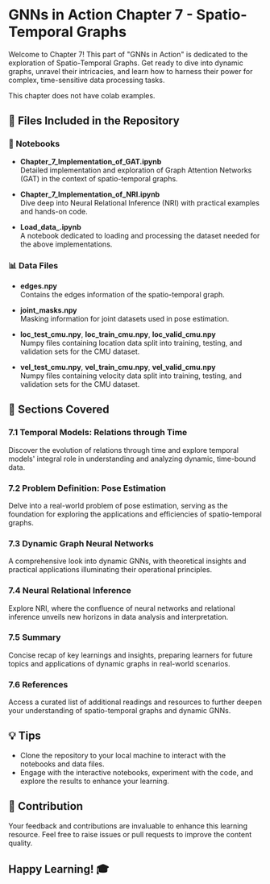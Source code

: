 # GNNs in Action Chapter 7 - Spatio-Temporal Graphs

Welcome to Chapter 7! This part of "GNNs in Action" is dedicated to the exploration of Spatio-Temporal Graphs. Get ready to dive into dynamic graphs, unravel their intricacies, and learn how to harness their power for complex, time-sensitive data processing tasks.

This chapter does not have colab examples.

## 📂 Files Included in the Repository

### 📘 Notebooks

- **Chapter_7_Implementation_of_GAT.ipynb**  
  Detailed implementation and exploration of Graph Attention Networks (GAT) in the context of spatio-temporal graphs.

- **Chapter_7_Implementation_of_NRI.ipynb**  
  Dive deep into Neural Relational Inference (NRI) with practical examples and hands-on code.

- **Load_data_.ipynb**  
  A notebook dedicated to loading and processing the dataset needed for the above implementations.

### 📊 Data Files

- **edges.npy**  
  Contains the edges information of the spatio-temporal graph.

- **joint_masks.npy**  
  Masking information for joint datasets used in pose estimation.

- **loc_test_cmu.npy**, **loc_train_cmu.npy**, **loc_valid_cmu.npy**  
  Numpy files containing location data split into training, testing, and validation sets for the CMU dataset.

- **vel_test_cmu.npy**, **vel_train_cmu.npy**, **vel_valid_cmu.npy**  
  Numpy files containing velocity data split into training, testing, and validation sets for the CMU dataset.

## 🧠 Sections Covered

### 7.1 Temporal Models: Relations through Time
Discover the evolution of relations through time and explore temporal models' integral role in understanding and analyzing dynamic, time-bound data.

### 7.2 Problem Definition: Pose Estimation
Delve into a real-world problem of pose estimation, serving as the foundation for exploring the applications and efficiencies of spatio-temporal graphs.

### 7.3 Dynamic Graph Neural Networks
A comprehensive look into dynamic GNNs, with theoretical insights and practical applications illuminating their operational principles.

### 7.4 Neural Relational Inference
Explore NRI, where the confluence of neural networks and relational inference unveils new horizons in data analysis and interpretation.

### 7.5 Summary
Concise recap of key learnings and insights, preparing learners for future topics and applications of dynamic graphs in real-world scenarios.

### 7.6 References
Access a curated list of additional readings and resources to further deepen your understanding of spatio-temporal graphs and dynamic GNNs.

## 💡 Tips

- Clone the repository to your local machine to interact with the notebooks and data files.
- Engage with the interactive notebooks, experiment with the code, and explore the results to enhance your learning.

## 🙏 Contribution

Your feedback and contributions are invaluable to enhance this learning resource. Feel free to raise issues or pull requests to improve the content quality.

## Happy Learning! 🎓
